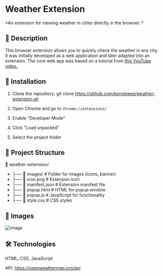 # Weather Extension

*An extension for viewing weather in cities directly in the browser.
*

## 🚀 Description
This browser extension allows you to quickly check the weather in any city. It was initially developed as a web application and later adapted into an extension. The core web app was based on a tutorial from [this YouTube video.](http://https://www.youtube.com/watch?v=MIYQR-Ybrn4 "this YouTube video.")

## 🔧 Installation

1. Clone the repository:
		git clone https://github.com/kenoleeee/weather-extension.git

5. Open Chrome and go to `chrome://extensions/`

7. Enable "Developer Mode"

9. Click "Load unpacked"

11. Select the project folder

## 📁 Project Structure

📂 weather-extension/
-  ├── 📂 images/         # Folder for images (icons, banner)
-  ├── 📄 icon.png        # Extension icon
-  ├── 📄 manifest.json   # Extension manifest file
-  ├── 📄 popup.html      # HTML for popup window
-  ├── 📄 popup.js        # JavaScript for functionality
-  ├── 📄 style.css       # CSS styles

## 📸  Images


![image](https://github.com/user-attachments/assets/ac63d42f-98fc-48a4-a9aa-bca2b9683ee0)


## 🛠 Technologies
HTML, CSS, JavaScript

API: https://openweathermap.org/api
